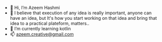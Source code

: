- 👋 Hi, I’m Azeem Hashmi
- 👀 I believe that execution of any idea is really important,
anyone can have an idea, but It's how you start working on that idea and bring that idea to a practical plateform, matters.. 
- 🌱 I’m currently learning kotlin
- 📫 azeem.creative@gmail.com

<!---
azeemfaster/azeemfaster is a ✨ special ✨ repository because its `README.md` (this file) appears on your GitHub profile.
You can click the Preview link to take a look at your changes.
--->
